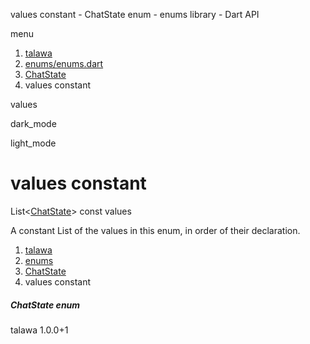 




values constant - ChatState enum - enums library - Dart API







menu

1. [talawa](../../index.html)
2. [enums/enums.dart](../../enums_enums/enums_enums-library.html)
3. [ChatState](../../enums_enums/ChatState.html)
4. values constant

values


dark\_mode

light\_mode




# values constant


List<[ChatState](../../enums_enums/ChatState.html)>
const values

A constant List of the values in this enum, in order of their declaration.


 


1. [talawa](../../index.html)
2. [enums](../../enums_enums/enums_enums-library.html)
3. [ChatState](../../enums_enums/ChatState.html)
4. values constant

##### ChatState enum





talawa
1.0.0+1







